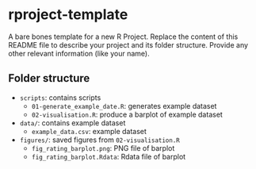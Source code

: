 # rproject-template

A bare bones template for a new R Project. Replace the content of this README file to describe your project and its folder structure. Provide any other relevant information (like your name).

## Folder structure

- `scripts`: contains scripts
  - `01-generate_example_date.R`: generates example dataset
  - `02-visualisation.R`: produce a barplot of example dataset
- `data/`: contains example dataset
  - `example_data.csv`: example dataset
- `figures/`: saved figures from `02-visualisation.R`
  - `fig_rating_barplot.png`: PNG file of barplot
  - `fig_rating_barplot.Rdata`: Rdata file of barplot
